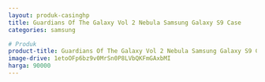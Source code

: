 ```yaml
---
layout: produk-casinghp
title: Guardians Of The Galaxy Vol 2 Nebula Samsung Galaxy S9 Case
categories: samsung

# Produk
product-title: Guardians Of The Galaxy Vol 2 Nebula Samsung Galaxy S9 Case
image-drive: 1etoOFp6bz9v0MrSn0P8LVbQKFmGAxbMI
harga: 90000
---
```

